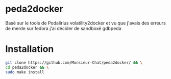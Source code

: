 # peda2docker
Basé sur le tools de Podalirius volatility2docker et vu que j'avais des erreurs de merde sur fedora j'ai décider de sandboxé gdbpeda

# Installation
```sh
git clone https://github.com/Monsieur-Chat/peda2docker/ && \
cd peda2docker && \
sudo make install
```
